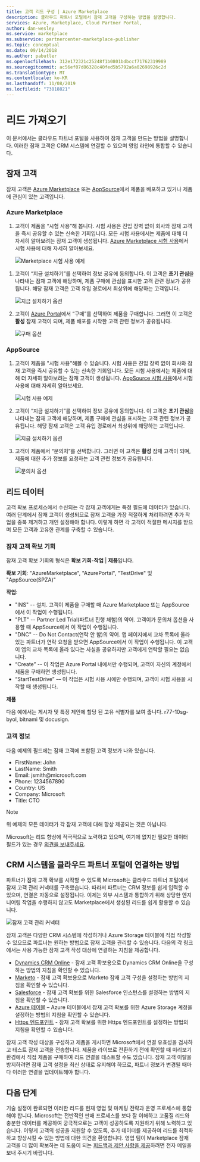 ```yaml
---
title: 고객 리드 구성 | Azure Marketplace
description: 클라우드 파트너 포털에서 잠재 고객을 구성하는 방법을 설명합니다.
services: Azure, Marketplace, Cloud Partner Portal,
author: dan-wesley
ms.service: marketplace
ms.subservice: partnercenter-marketplace-publisher
ms.topic: conceptual
ms.date: 09/14/2018
ms.author: pabutler
ms.openlocfilehash: 312e172321c25248f1b0801bdbccf71762319989
ms.sourcegitcommit: ac56ef07d86328c40fed5b5792a6a02698926c2d
ms.translationtype: MT
ms.contentlocale: ko-KR
ms.lasthandoff: 11/08/2019
ms.locfileid: "73818821"
---
```

<a name="get-customer-leads"></a>리드 가져오기
==================

이 문서에서는 클라우드 파트너 포털을 사용하여 잠재 고객을 만드는 방법을 설명합니다. 이러한 잠재 고객은 CRM 시스템에 연결할 수 있으며 영업 라인에 통합할 수 있습니다.

## <a name="leads"></a>잠재 고객

잠재 고객은 [Azure Marketplace](https://azuremarketplace.microsoft.com/) 또는 [AppSource](https://appsource.microsoft.com)에서 제품을 배포하고 있거나 제품에 관심이 있는 고객입니다.

### <a name="azure-marketplace"></a>Azure Marketplace

1.  고객이 제품을 “시험 사용”해 봅니다. 시험 사용은 진입 장벽 없이 회사와 잠재 고객을 즉시 공유할 수 있는 신속한 기회입니다. 모든 시험 사용에서는 제품에 대해 더 자세히 알아보려는 잠재 고객이 생성됩니다. [Azure Marketplace 시험 사용](https://azuremarketplace.azureedge.net/documents/azure-marketplace-test-drive-program.pdf)에서 시험 사용에 대해 자세히 알아보세요.

    ![Marketplace 시험 사용 예제](./media/cloud-partner-portal-get-customer-leads/test-drive-offer.png)
 

<!-- -->

1. 고객이 “지금 설치하기”를 선택하여 정보 공유에 동의합니다. 이 고객은 **초기 관심**을 나타내는 잠재 고객에 해당하며, 제품 구매에 관심을 표시한 고객 관련 정보가 공유됩니다. 해당 잠재 고객은 고객 유입 경로에서 최상위에 해당하는 고객입니다.

   ![지금 설치하기 옵션](./media/cloud-partner-portal-get-customer-leads/get-it-now-button.png)

1. 고객이 [Azure Portal](https://portal.azure.com/)에서 “구매”를 선택하여 제품을 구매합니다. 그러면 이 고객은 **활성** 잠재 고객이 되며, 제품 배포를 시작한 고객 관련 정보가 공유됩니다.

   ![구매 옵션](./media/cloud-partner-portal-get-customer-leads/purchase-button.png)


### <a name="appsource"></a>AppSource

1.  고객이 제품을 "시험 사용"해볼 수 있습니다. 시험 사용은 진입 장벽 없이 회사와 잠재 고객을 즉시 공유할 수 있는 신속한 기회입니다. 모든 시험 사용에서는 제품에 대해 더 자세히 알아보려는 잠재 고객이 생성됩니다. [AppSource 시험 사용](https://appsource.microsoft.com/blogs/want-to-try-an-app-take-a-test-drive)에서 시험 사용에 대해 자세히 알아보세요.

    ![시험 사용 예제](./media/cloud-partner-portal-get-customer-leads/test-drive-offer-2.png)

2.  고객이 “지금 설치하기”를 선택하여 정보 공유에 동의합니다. 이 고객은 **초기 관심**을 나타내는 잠재 고객에 해당하며, 제품 구매에 관심을 표시하는 고객 관련 정보가 공유됩니다. 해당 잠재 고객은 고객 유입 경로에서 최상위에 해당하는 고객입니다.

      ![지금 설치하기 옵션](./media/cloud-partner-portal-get-customer-leads/get-it-now-button-2.png)


3.  고객이 제품에서 “문의처”를 선택합니다. 그러면 이 고객은 **활성** 잠재 고객이 되며, 제품에 대한 추가 정보를 요청하는 고객 관련 정보가 공유됩니다.

    ![문의처 옵션](./media/cloud-partner-portal-get-customer-leads/contact-me-image.png)

<a name="lead-data"></a>리드 데이터
---------

고객 확보 프로세스에서 수신되는 각 잠재 고객에게는 특정 필드에 데이터가 있습니다. 여러 단계에서 잠재 고객이 생성되므로 잠재 고객을 가장 적절하게 처리하려면 추가 작업을 중복 제거하고 개인 설정해야 합니다. 이렇게 하면 각 고객이 적절한 메시지를 받으며 모든 고객과 고유한 관계를 구축할 수 있습니다.

### <a name="lead-source"></a>잠재 고객 확보 기회

잠재 고객 확보 기회의 형식은 **확보 기회**-**작업** |  **제품**입니다.

**확보 기회**: "AzureMarketplace", "AzurePortal", "TestDrive" 및 "AppSource(SPZA)"

**작업**:
- "INS" -- 설치. 고객이 제품을 구매할 때 Azure Marketplace 또는 AppSource에서 이 작업이 수행됩니다.
- "PLT" -- Partner Led Trial(파트너 진행 체험)의 약어. 고객이가 문의처 옵션을 사용할 때 AppSource에서 이 작업이 수행됩니다.
- "DNC" -- Do Not Contact(연락 안 함)의 약어. 앱 페이지에서 교차 목록에 올라 있는 파트너가 연락 요청을 받으면 AppSource에서 이 작업이 수행됩니다. 이 고객이 앱의 교차 목록에 올라 있다는 사실을 공유하지만 고객에게 연락할 필요는 없습니다.
- “Create” -- 이 작업은 Azure Portal 내에서만 수행되며, 고객이 자신의 계정에서 제품을 구매하면 생성됩니다.
- “StartTestDrive” -– 이 작업은 시험 사용 시에만 수행되며, 고객이 시험 사용을 시작할 때 생성됩니다.

**제품**

다음 예에서는 게시자 및 특정 제안에 할당 된 고유 식별자를 보여 줍니다. r77-10sg-byol, bitnami 및 docusign.


### <a name="customer-info"></a>고객 정보

다음 예제의 필드에는 잠재 고객에 포함된 고객 정보가 나와 있습니다.
- FirstName: John
- LastName: Smith
- Email: jsmith\@microsoft.com
- Phone: 1234567890
- Country: US
- Company: Microsoft
- Title: CTO

>[!Note]
>위 예제의 모든 데이터가 각 잠재 고객에 대해 항상 제공되는 것은 아닙니다.

Microsoft는 리드 향상에 적극적으로 노력하고 있으며, 여기에 없지만 필요한 데이터 필드가 있는 경우 [의견을 보내주세요](mailto:AzureMarketOnboard@microsoft.com).

<a name="how-to-connect-your-crm-system-with-the-cloud-partner-portal"></a>CRM 시스템을 클라우드 파트너 포털에 연결하는 방법
------------------------------------------------------------

파트너가 잠재 고객 확보를 시작할 수 있도록 Microsoft는 클라우드 파트너 포털에서 잠재 고객 관리 커넥터를 구축했습니다. 따라서 파트너는 CRM 정보를 쉽게 입력할 수 있으며, 연결은 자동으로 설정됩니다. 이제는 외부 시스템과 통합하기 위해 상당한 엔지니어링 작업을 수행하지 않고도 Marketplace에서 생성된 리드를 쉽게 활용할 수 있습니다.

![잠재 고객 관리 커넥터](./media/cloud-partner-portal-get-customer-leads/lead-management-connector.png)

잠재 고객은 다양한 CRM 시스템에 작성하거나 Azure Storage 테이블에 직접 작성할 수 있으므로 파트너는 원하는 방법으로 잠재 고객을 관리할 수 있습니다. 다음의 각 링크에서는 사용 가능한 잠재 고객 작성 대상에 연결하는 지침을 제공합니다.

-   [Dynamics CRM Online](./cloud-partner-portal-lead-management-instructions-dynamics.md) - 잠재 고객 확보용으로 Dynamics CRM Online을 구성하는 방법의 지침을 확인할 수 있습니다.
-   [Marketo](./cloud-partner-portal-lead-management-instructions-marketo.md) - 잠재 고객 확보용으로 Marketo 잠재 고객 구성을 설정하는 방법의 지침을 확인할 수 있습니다.
-    [Salesforce](./cloud-partner-portal-lead-management-instructions-salesforce.md) - 잠재 고객 확보를 위한 Salesforce 인스턴스를 설정하는 방법의 지침을 확인할 수 있습니다.
-    [Azure 테이블](./cloud-partner-portal-lead-management-instructions-azure-table.md) – Azure 테이블에서 잠재 고객 확보를 위한 Azure Storage 계정을 설정하는 방법의 지침을 확인할 수 있습니다.
-   [Https 엔드포인트](./cloud-partner-portal-lead-management-instructions-https.md) - 잠재 고객 확보를 위한 Https 엔드포인트를 설정하는 방법의 지침을 확인할 수 있습니다.

잠재 고객 작성 대상을 구성하고 제품을 게시하면 Microsoft에서 연결 유효성을 검사하고 테스트 잠재 고객을 전송합니다. 제품을 라이브로 전환하기 전에 확인할 때 미리보기 환경에서 직접 제품을 구매하여 리드 연결을 테스트할 수도 있습니다. 잠재 고객 이탈을 방지하려면 잠재 고객 설정을 최신 상태로 유지해야 하므로, 파트너 정보가 변경될 때마다 이러한 연결을 업데이트해야 합니다.

<a name="what-next"></a>다음 단계
----------

기술 설정이 완료되면 이러한 리드를 현재 영업 및 마케팅 전략과 운영 프로세스에 통합해야 합니다. Microsoft는 전반적인 판매 프로세스를 보다 잘 이해하고 고품질 리드와 충분한 데이터를 제공하여 궁극적으로는 고객이 성공하도록 지원하기 위해 노력하고 있습니다. 이렇게 고객의 성공을 지원할 수 있도록, 추가 데이터를 제공하여 리드를 최적화하고 향상시킬 수 있는 방법에 대한 의견을 환영합니다. 영업 팀이 Marketplace 잠재 고객을 더 많이 확보하는 데 도움이 되는 [피드백과 제안 사항을 제공](mailto:AzureMarketOnboard@microsoft.com)하려면 전자 메일을 보내 주시기 바랍니다.
